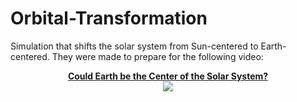 # Orbital-Transformation
Simulation that shifts the solar system from Sun-centered to Earth-centered. They were made to prepare for the following video:

<p align="center">
    <a href="https://youtu.be/yC74lhJX9Ck">
        <b>Could Earth be the Center of the Solar System?</b></br>
        <img src="https://img.youtube.com/vi/yC74lhJX9Ck/mqdefault.jpg">
    </a>
</p>
